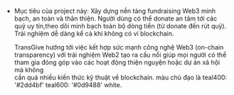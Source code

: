 - Mục tiêu của project này: Xây dựng nền tảng fundraising Web3 minh bạch, an toàn và thân thiện.
  Người dùng có thể donate an tâm tới các quỹ uy tín,theo dõi minh bạch toàn bộ dòng tiền (từ donate đến rút quỹ).
  Trải nghiệm dễ dàng kể cả khi không có ví blockchain.

  TransGive hướng tới việc kết hợp sức mạnh công nghệ Web3 (on-chain transparency) với trải nghiệm Web2 tạo ra cầu nối giúp mọi người có thể tham gia đóng góp vào các hoạt động thiện nguyện hoặc dự án xã hội mà không     
  cần quá nhiều kiến thức kỹ thuật về blockchain. màu chủ đạo là  teal400: '#2dd4bf'  teal600: '#0d9488' white.